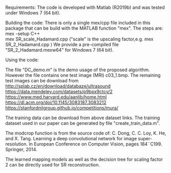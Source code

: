 Requirements:
The code is developed with Matlab (R2019b) and was tested under Windows 7 (64 bit). 

Building the code:
There is only a single mex/cpp file included in this package that can be build with the MATLAB function "mex". The steps are:
mex -setup C++                                                                 
mex SR_scale_Hadamard.cpp ("scale" is the upscaling factor,e.g. mex SR_2_Hadamard.cpp )
We provide a pre-compiled file "SR_2_Hadamard.mexw64" for Windows 7 (64 bit).

Using the code:

The file "DC_demo.m" is the demo usage of the proposed algorithm. However the file contains one test image (MRI) c03_1.bmp. The remaining test images can be download from 
http://splab.cz/en/download/databaze/ultrasound
https://data.mendeley.com/datasets/p9bpx9ctcv/2
https://www.med.harvard.edu/aanlib/home.html
https://dl.acm.org/doi/10.1145/3083187.3083212
https://stanfordmlgroup.github.io/competitions/mura/ 

The training data can be download from above dataset links. The training dataset used in our paper can be generated by file "create_train_data.m".

The modcrop function is from the source code of: C. Dong, C. C. Loy, K. He, and X. Tang. Learning a deep convolutional network for image super-resolution. In European Conference on Computer Vision, pages 184¨C199. Springer, 2014.

The learned mapping models as well as the decision tree for scaling factor 2 can be directly used for SR reconstruction. 
